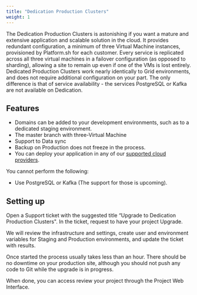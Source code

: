 ```yaml
---
title: "Dedication Production Clusters"
weight: 1
---
```


The Dedication Production Clusters is astonishing if you want a mature and extensive application and scalable solution in the cloud.
It provides redundant configuration, a minimum of three Virtual Machine instances, provisioned by Platform.sh for each customer. Every service is replicated across all three virtual machines in a failover configuration (as opposed to sharding), allowing a site to remain up even if one of the VMs is lost entirely.
Dedicated Production Clusters work nearly identically to Grid environments, and does not require additional  configuration on your part. The only difference is that of service availability - the services PostgreSQL or Kafka are not available on Dedication.


## Features

* Domains can be added to your development environments, such as to a dedicated staging environment.
* The master branch with three-Virtual Machine
* Support to Data sync
* Backup on Production does not freeze in the process.
* You can deploy your application in any of our [supported cloud providers](development/faq.md#which-geographic-zones-does-platformsh-cover). 


You cannot perform the following:

* Use PostgreSQL or Kafka (The support for those is upcoming).


## Setting up

Open a Support ticket with the suggested title “Upgrade to Dedication Production Clusters". In the ticket, request to have your project Upgrade.

We will review the infrastructure and settings, create user and environment variables for Staging and Production environments, and update the ticket with results.

Once started the process usually takes less than an hour.  There should be no downtime on your production site, although you should not push any code to Git while the upgrade is in progress.

When done, you can access review your project through the Project Web Interface.
